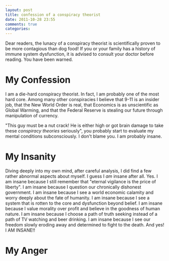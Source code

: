```yaml
---
layout: post
title: confession of a conspiracy theorist
date: 2011-10-28 23:55
comments: true
categories: 
---
```


Dear readers, the lunacy of a conspiracy theorist is scientifically proven to be more contagious than dog food! If you or your family has a history of immune system dysfunction, it is advised to consult your doctor before reading. You have been warned.

# My Confession

I am a die-hard conspiracy theorist. In fact, I am probably one of the most hard core. Among many other conspiracies I believe that 9-11 is an insider job, that the New World Order is real, that Economics is as unscientific as Global Warming, and that the Federal Reserve is stealing our future through manipulation of currency. 

"This guy must be a nut crack! He is either high or got brain damage to take these _conspiracy theories_ seriously", you probably start to evaluate my mental conditions subconsciously. I don't blame you. I am probably insane.

# My Insanity

Diving deeply into my own mind, after careful analysis, I did find a few rather abnormal aspects about myself. I guess I _am_ insane after all. Yes. I am insane because I still remember that "eternal vigilance is the price of liberty". I am insane because I question our chronically dishonest government. I am insane because I see a world economic calamity and worry deeply about the fate of humanity. I am insane because I see a system that is rotten to the core and dysfunction beyond belief. I am insane because I value morality over profit and believe in the goodness of human nature. I am insane because I choose a path of truth seeking instead of a path of TV watching and beer drinking. I am insane because I see our freedom slowly eroding away and determined to fight to the death. And yes! I AM INSANE!!

# My Anger

